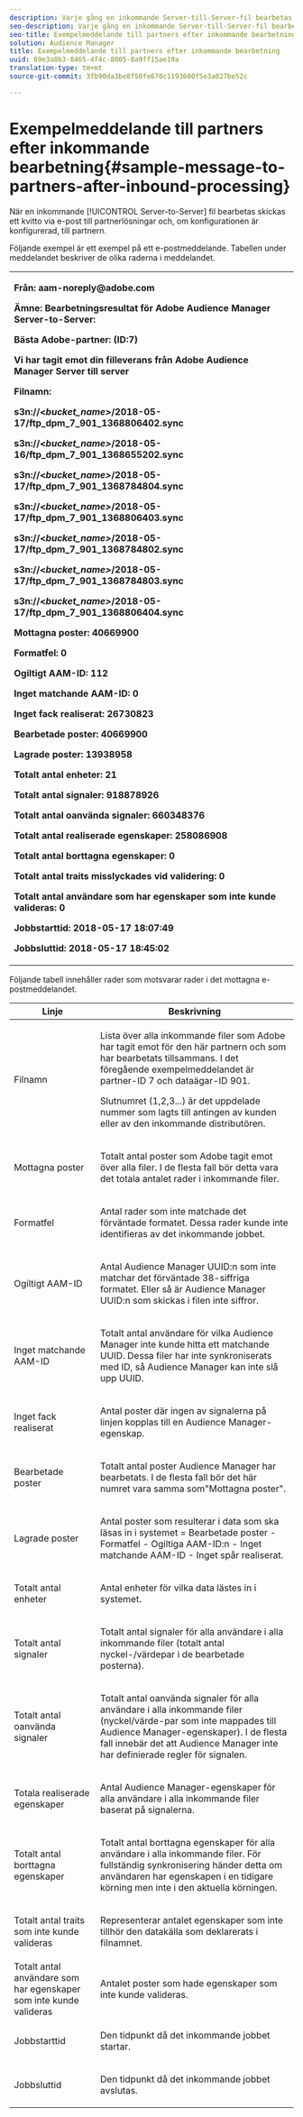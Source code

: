 ```yaml
---
description: Varje gång en inkommande Server-till-Server-fil bearbetas skickas ett kvitto via e-post till partnerlösningar och, om detta är konfigurerat, till partnern.
seo-description: Varje gång en inkommande Server-till-Server-fil bearbetas skickas ett kvitto via e-post till partnerlösningar och, om detta är konfigurerat, till partnern.
seo-title: Exempelmeddelande till partners efter inkommande bearbetning
solution: Audience Manager
title: Exempelmeddelande till partners efter inkommande bearbetning
uuid: 69e3a8b3-8465-4f4c-8005-8a9ff15ae19a
translation-type: tm+mt
source-git-commit: 3fb90da3be8f50fe670c1193600f5e3a027be52c

---
```



# Exempelmeddelande till partners efter inkommande bearbetning{#sample-message-to-partners-after-inbound-processing}

När en inkommande [!UICONTROL Server-to-Server] fil bearbetas skickas ett kvitto via e-post till partnerlösningar och, om konfigurationen är konfigurerad, till partnern.

<!-- r_inbound_message.xml -->

Följande exempel är ett exempel på ett e-postmeddelande. Tabellen under meddelandet beskriver de olika raderna i meddelandet.

<table id="table_F579C2278A044213BFCEF97F3BEC2C0C"> 
 <tbody> 
  <tr> 
   <td colname="col1"> <p> <b>Från: aam-noreply@adobe.com </b> </p> <p> <b>Ämne: Bearbetningsresultat för Adobe Audience Manager Server-to-Server:</b> </p> <p> <b>Bästa Adobe-partner: (ID:7)</b><b></b> </p> <p> <b>Vi har tagit emot din filleverans från Adobe Audience Manager Server till server</b> </p> <p> <b>Filnamn:</b> <i></i> </p> <p> <b> s3n://&lt;<i>bucket_name&gt;</i>/2018-05-17/ftp_dpm_7_901_1368806402.sync</b> </p> <p> <b> s3n://&lt;<i>bucket_name&gt;</i>/2018-05-16/ftp_dpm_7_901_1368655202.sync </b> </p> <p> <b>s3n://&lt;<i>bucket_name&gt;</i>/2018-05-17/ftp_dpm_7_901_1368784804.sync </b> </p> <p> <b>s3n://&lt;<i>bucket_name&gt;</i>/2018-05-17/ftp_dpm_7_901_1368806403.sync </b> </p> <p> <b>s3n://&lt;<i>bucket_name&gt;</i>/2018-05-17/ftp_dpm_7_901_1368784802.sync </b> </p> <p> <b>s3n://&lt;<i>bucket_name&gt;</i>/2018-05-17/ftp_dpm_7_901_1368784803.sync </b> </p> <p> <b>s3n://&lt;<i>bucket_name&gt;</i>/2018-05-17/ftp_dpm_7_901_1368806404.sync</b> </p> <p> <b>Mottagna poster: 40669900</b> </p> <p><b>Formatfel: 0</b> </p> <p> <b>Ogiltigt AAM-ID: 112 </b> </p> <p> <b>Inget matchande AAM-ID: 0 </b> </p> <p> <b>Inget fack realiserat: 26730823 </b> </p> <p> <b>Bearbetade poster: 40669900 </b> </p> <p> <b>Lagrade poster: 13938958 </b> </p> <p> <b>Totalt antal enheter: 21 </b> </p> <p> <b>Totalt antal signaler: 918878926 </b> </p> <p> <b>Totalt antal oanvända signaler: 660348376 </b> </p> <p> <b>Totalt antal realiserade egenskaper: 258086908 </b> </p> <p> <b>Totalt antal borttagna egenskaper: 0 </b> </p> <p> <b>Totalt antal traits misslyckades vid validering: 0 </b> </p> <p> <b>Totalt antal användare som har egenskaper som inte kunde valideras: 0 </b> </p> <p> <b>Jobbstarttid: 2018-05-17 18:07:49 </b> </p> <p> <b>Jobbsluttid: 2018-05-17 18:45:02</b> </p> </td> 
  </tr> 
 </tbody> 
</table>

Följande tabell innehåller rader som motsvarar rader i det mottagna e-postmeddelandet.

<table id="table_93076D46AC50411395E72B9B987E99BE"> 
 <thead> 
  <tr> 
   <th colname="col1" class="entry"> Linje </th> 
   <th colname="col2" class="entry"> Beskrivning </th> 
  </tr> 
 </thead>
 <tbody> 
  <tr> 
   <td colname="col1"> Filnamn </td> 
   <td colname="col2"> <p>Lista över alla inkommande filer som Adobe har tagit emot för den här partnern och som har bearbetats tillsammans. I det föregående exempelmeddelandet är partner-ID 7 och dataägar-ID 901. </p> <p>Slutnumret (1,2,3...) är det uppdelade nummer som lagts till antingen av kunden eller av den inkommande distributören. </p> </td> 
  </tr> 
  <tr> 
   <td colname="col1"> Mottagna poster </td> 
   <td colname="col2"> <p>Totalt antal poster som Adobe tagit emot över alla filer. I de flesta fall bör detta vara det totala antalet rader i inkommande filer. </p> </td> 
  </tr> 
  <tr> 
   <td colname="col1"> Formatfel </td> 
   <td colname="col2"> <p>Antal rader som inte matchade det förväntade formatet. Dessa rader kunde inte identifieras av det inkommande jobbet. </p> </td> 
  </tr> 
  <tr> 
   <td colname="col1"> Ogiltigt AAM-ID </td> 
   <td colname="col2"> <p>Antal Audience Manager UUID:n som inte matchar det förväntade 38-siffriga formatet. Eller så är Audience Manager UUID:n som skickas i filen inte siffror. </p> </td> 
  </tr> 
  <tr> 
   <td colname="col1"> Inget matchande AAM-ID </td> 
   <td colname="col2"> <p>Totalt antal användare för vilka Audience Manager inte kunde hitta ett matchande UUID. Dessa filer har inte synkroniserats med ID, så Audience Manager kan inte slå upp UUID. </p> </td> 
  </tr> 
  <tr> 
   <td colname="col1"> Inget fack realiserat </td> 
   <td colname="col2"> <p>Antal poster där ingen av signalerna på linjen kopplas till en Audience Manager-egenskap. </p> </td> 
  </tr> 
  <tr> 
   <td colname="col1"> Bearbetade poster </td> 
   <td colname="col2"> <p>Totalt antal poster Audience Manager har bearbetats. I de flesta fall bör det här numret vara samma som"Mottagna poster". </p> </td> 
  </tr> 
  <tr> 
   <td colname="col1"> Lagrade poster </td> 
   <td colname="col2"> <p>Antal poster som resulterar i data som ska läsas in i systemet = Bearbetade poster - Formatfel - Ogiltiga AAM-ID:n - Inget matchande AAM-ID - Inget spår realiserat. </p> </td> 
  </tr> 
  <tr> 
   <td colname="col1"> Totalt antal enheter </td> 
   <td colname="col2"> <p>Antal enheter för vilka data lästes in i systemet. </p> </td> 
  </tr> 
  <tr> 
   <td colname="col1"> Totalt antal signaler </td> 
   <td colname="col2"> <p> Totalt antal signaler för alla användare i alla inkommande filer (totalt antal nyckel-/värdepar i de bearbetade posterna). </p> </td> 
  </tr> 
  <tr> 
   <td colname="col1"> Totalt antal oanvända signaler </td> 
   <td colname="col2"> <p>Totalt antal oanvända signaler för alla användare i alla inkommande filer (nyckel/värde-par som inte mappades till Audience Manager-egenskaper). I de flesta fall innebär det att Audience Manager inte har definierade regler för signalen. </p> </td> 
  </tr> 
  <tr> 
   <td colname="col1"> Totala realiserade egenskaper </td> 
   <td colname="col2"> <p>Antal Audience Manager-egenskaper för alla användare i alla inkommande filer baserat på signalerna. </p> </td> 
  </tr> 
  <tr> 
   <td colname="col1"> Totalt antal borttagna egenskaper </td> 
   <td colname="col2"> <p> Totalt antal borttagna egenskaper för alla användare i alla inkommande filer. För fullständig synkronisering händer detta om användaren har egenskapen i en tidigare körning men inte i den aktuella körningen. </p> </td> 
  </tr> 
  <tr> 
   <td colname="col1"> Totalt antal traits som inte kunde valideras </td> 
   <td colname="col2"> <p>Representerar antalet egenskaper som inte tillhör den datakälla som deklarerats i filnamnet. </p> </td> 
  </tr> 
  <tr> 
   <td colname="col1"> Totalt antal användare som har egenskaper som inte kunde valideras </td> 
   <td colname="col2"> <p>Antalet poster som hade egenskaper som inte kunde valideras. </p> </td> 
  </tr> 
  <tr> 
   <td colname="col1"> Jobbstarttid </td> 
   <td colname="col2"> <p>Den tidpunkt då det inkommande jobbet startar. </p> </td> 
  </tr> 
  <tr> 
   <td colname="col1"> Jobbsluttid </td> 
   <td colname="col2"> <p>Den tidpunkt då det inkommande jobbet avslutas. </p> </td> 
  </tr> 
 </tbody> 
</table>